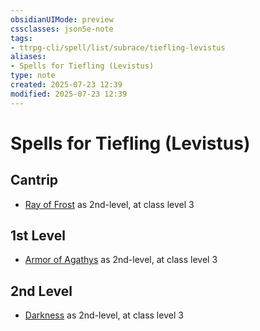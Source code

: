 ```yaml
---
obsidianUIMode: preview
cssclasses: json5e-note
tags:
- ttrpg-cli/spell/list/subrace/tiefling-levistus
aliases:
- Spells for Tiefling (Levistus)
type: note
created: 2025-07-23 12:39
modified: 2025-07-23 12:39
---
```

# Spells for Tiefling (Levistus)

## Cantrip

- [Ray of Frost](/03_Mechanics/CLI/spells/ray-of-frost-xphb.md "XPHB") as 2nd-level, at class level 3

## 1st Level

- [Armor of Agathys](/03_Mechanics/CLI/spells/armor-of-agathys-xphb.md "XPHB") as 2nd-level, at class level 3

## 2nd Level

- [Darkness](/03_Mechanics/CLI/spells/darkness-xphb.md "XPHB") as 2nd-level, at class level 3